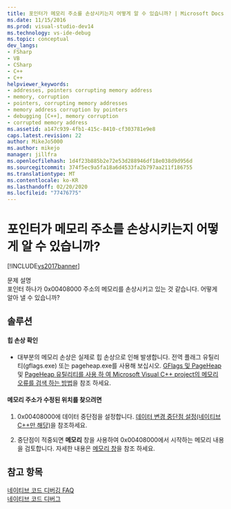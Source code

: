 ```yaml
---
title: 포인터가 메모리 주소를 손상시키는지 어떻게 알 수 있습니까? | Microsoft Docs
ms.date: 11/15/2016
ms.prod: visual-studio-dev14
ms.technology: vs-ide-debug
ms.topic: conceptual
dev_langs:
- FSharp
- VB
- CSharp
- C++
- C++
helpviewer_keywords:
- addresses, pointers corrupting memory address
- memory, corruption
- pointers, corrupting memory addresses
- memory address corruption by pointers
- debugging [C++], memory corruption
- corrupted memory address
ms.assetid: a147c939-4fb1-415c-8410-cf303781e9e8
caps.latest.revision: 22
author: MikeJo5000
ms.author: mikejo
manager: jillfra
ms.openlocfilehash: 1d4f23b885b2e72e53d288946df18e038d9d956d
ms.sourcegitcommit: 374f5ec9a5fa18a6d4533fa2b797aa211f186755
ms.translationtype: MT
ms.contentlocale: ko-KR
ms.lasthandoff: 02/20/2020
ms.locfileid: "77476775"
---
```

# <a name="how-can-i-find-out-if-my-pointers-corrupt-a-memory-address"></a>포인터가 메모리 주소를 손상시키는지 어떻게 알 수 있습니까?
[!INCLUDE[vs2017banner](../includes/vs2017banner.md)]

문제 설명  
 포인터 하나가 0x00408000 주소의 메모리를 손상시키고 있는 것 같습니다. 어떻게 알아 낼 수 있습니까?  
  
## <a name="solution"></a>솔루션  
  
#### <a name="check-for-heap-corruption"></a>힙 손상 확인  
  
- 대부분의 메모리 손상은 실제로 힙 손상으로 인해 발생합니다. 전역 플래그 유틸리티(gflags.exe) 또는 pageheap.exe를 사용해 보십시오. [GFlags 및 PageHeap](/windows-hardware/drivers/debugger/gflags-and-pageheap) 및 [PageHeap 유틸리티를 사용 하 여 Microsoft Visual C++ project의 메모리 오류를 검색 하는 방법](https://support.microsoft.com/help/264471/how-to-use-the-pageheap-utility-to-detect-memory-errors-in-a-microsoft)을 참조 하세요.
  
#### <a name="to-find-where-the-memory-address-is-modified"></a>메모리 주소가 수정된 위치를 찾으려면  
  
1. 0x00408000에 데이터 중단점을 설정합니다. [데이터 변경 중단점 설정(네이티브 C++만 해당)](../debugger/using-breakpoints.md#BKMK_set_a_data_breakpoint_native_cplusplus_only)을 참조하세요.  
  
2. 중단점이 적중되면 **메모리** 창을 사용하여 0x00408000에서 시작하는 메모리 내용을 검토합니다. 자세한 내용은 [메모리 창](../debugger/memory-windows.md)을 참조 하세요.  
  
## <a name="see-also"></a>참고 항목  
 [네이티브 코드 디버깅 FAQ](../debugger/debugging-native-code-faqs.md)   
 [네이티브 코드 디버그](../debugger/debugging-native-code.md)
